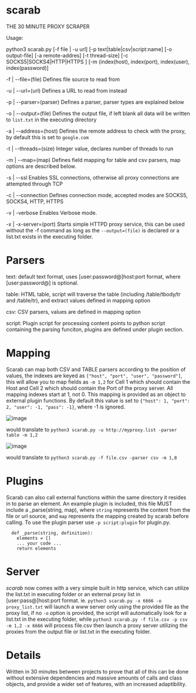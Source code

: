 # scarab
THE 30 MINUTE PROXY SCRAPER


Usage:

python3 scarab.py [-f file | -u url] [-p text|table|csv|script:name] [-o output-file] [-a remote-addres] [-t thread-size] [-c SOCKS5|SOCKS4|HTTP|HTTPS ] [-m (index(host), index(port), index(user), index(password)]
  
  -f <file> | --file=(file)       Defines file source to read from
  
  -u <url>  | --url=(url)         Defines a URL to read from instead
  
  -p <parser> | --parser=(parser) Defines a parser, parser types are explained below
  
  -o <file> | --output=(file)     Defines the output file, if left blank all data will be written to `list.txt` in the executing directory
  
  -a <host> | --address=(host)    Defines the remote address to check with the proxy, by default this is set to `google.com`
  
  -t <size> | --threads=(size)    Integer value, declares number of threads to run
  
  -m <map>  | --map=(map)         Defines field mapping for table and csv parsers, map options are described below.
  
  -s | --ssl                      Enables SSL connections, otherwise all proxy connections are attempted through TCP
  
  -c | --connection               Defines connection mode, accepted modes are SOCKS5, SOCKS4, HTTP, HTTPS
  
  -v | -verbose                   Enables Verbose mode.

  -x | -x-server=(port)           Starts simple HTTPD proxy service, this can be used without the -f command as long as the `--output=(file)` is declared or a list.txt exists in the executing folder.
  
  
  
# Parsers
  
  text: default text format, uses [user:password@]host:port format, where [user:password@] is optional.
  
  table: HTML table, script will traverse the table (including /table/tbody/tr and /table/tr), and extract values defined in mapping option
  
  csv:   CSV parsers, values are defined in mapping option
  
  script: Plugin script for processing content points to python script containing the parsing funciton, plugins are defined under plugin section.
  
  
# Mapping
  
  Scarab can map both CSV and TABLE parsers according to the position of values, the indexes are keyed as `["host", "port", "user", "password"]`, this will allow you to map fields as `-m 1,2` for Cell 1 which should contain the Host and Cell 2 which should contain the Port of the proxy server.  All mapping indexes start at 1, not 0.  This mapping is provided as an object to external plugin functions.  By default this value is set to `{"host": 1, "port": 2, "user": -1, "pass": -1}`, where -1 is ignored.
  
  ![image](https://user-images.githubusercontent.com/97387095/148680008-dc7f2b9f-cec6-47ff-be4d-7867d984d389.png)
  
  would translate to `python3 scarab.py -u http://myproxy.list -parser table -m 1,2`
  
  ![image](https://user-images.githubusercontent.com/97387095/148681117-c28ef3b2-681b-44a4-a9b1-f37947902284.png)

  would translate to `python3 scarab.py -f file.csv -parser csv -m 1,8`
  
# Plugins
  
  Scarab can also call external functions within the same directory it resides in to parse an element.  An example plugin is included, this file MUST include a _parse(string, map), where `string` represents the content from the file or url source, and `map` represents the mapping created by scarab before calling.  To use the plugin parser use `-p script:plugin` for plugin.py.
  
  ```
    def _parse(string, definition):
      elements = []
      ... your code ...
      return elements
  ```

# Server
  
  *scarab* now comes with a very simple built in http service, which can utilize the list.txt in executing folder or an external proxy list in [user:pass@]host:port format. ie. `python3 scarab.py -x 6666 -o proxy_list.txt` will launch a www server only using the provided file as the proxy list, if no `-o` option is provided, the script will automatically look for a list.txt in the executing folder, while `python3 scarab.py -f file.csv -p csv -m 1,2 -x 6666` will process file.csv then launch a proxy server utilizing the proxies from the output file or list.txt in the executing folder.
  
# Details
  
  Written in 30 minutes between projects to prove that all of this can be done without extensive dependencies and massive amounts of calls and class objects, and provide a wider set of features, with an increased adaptibility.
